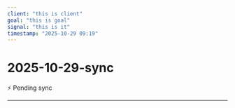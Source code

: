```yaml
---
client: "this is client"
goal: "this is goal"
signal: "this is it"
timestamp: "2025-10-29 09:19"
---
```


# 2025-10-29-sync

⚡ Pending sync




---
 

